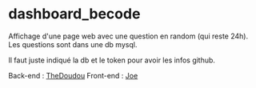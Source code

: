 # dashboard_becode

Affichage d'une page web avec une question en random (qui reste 24h).
Les questions sont dans une db mysql.

Il faut juste indiqué la db et le token pour avoir les infos github.

Back-end : [TheDoudou](https://github.com/TheDoudou/)
Front-end : [Joe](https://github.com/JonathanFauchoux)
